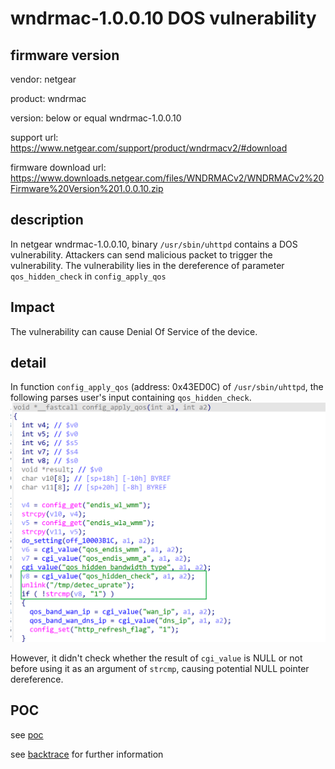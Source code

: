 # wndrmac-1.0.0.10 DOS vulnerability
## firmware version
vendor: netgear

product: wndrmac

version: below or equal wndrmac-1.0.0.10

support url: https://www.netgear.com/support/product/wndrmacv2/#download

firmware download url: https://www.downloads.netgear.com/files/WNDRMACv2/WNDRMACv2%20Firmware%20Version%201.0.0.10.zip

## description
In netgear wndrmac-1.0.0.10, binary `/usr/sbin/uhttpd` contains a DOS vulnerability. Attackers can send malicious packet to trigger the vulnerability. The vulnerability lies in the dereference of parameter `qos_hidden_check` in `config_apply_qos`

## Impact
The vulnerability can cause Denial Of Service of the device.

## detail
In function `config_apply_qos` (address: 0x43ED0C) of `/usr/sbin/uhttpd`, the following parses user's input containing `qos_hidden_check`.
![alt text](image.png)

However, it didn't check whether the result of `cgi_value` is NULL or not before using it as an argument of `strcmp`, causing potential NULL pointer dereference.

## POC
see [poc](./poc) 

see [backtrace](./backtrace) for further information


